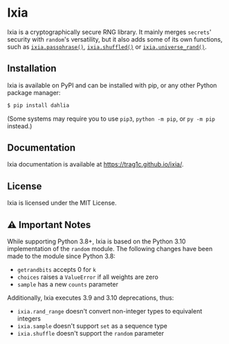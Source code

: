 # Ixia
Ixia is a cryptographically secure RNG library. It mainly merges `secrets`'
security with `random`'s versatility, but it also adds some of its own
functions, such as [`ixia.passphrase()`](https://trag1c.github.io/ixia/sequences.html#ixiapassphrase), [`ixia.shuffled()`](https://trag1c.github.io/ixia/sequences.html#ixiashuffled) or
[`ixia.universe_rand()`](https://trag1c.github.io/ixia/bytes_and_integers.html#ixiauniverse_rand).

## Installation
Ixia is available on PyPI and can be installed with pip, or any other Python package manager:
```sh
$ pip install dahlia
```
(Some systems may require you to use `pip3`, `python -m pip`, or `py -m pip` instead.)

## Documentation
Ixia documentation is available at https://trag1c.github.io/ixia/.

## License
Ixia is licensed under the MIT License.

## ⚠️ Important Notes
While supporting Python 3.8+, Ixia is based on the Python 3.10 implementation
of the `random` module. The following changes have been made to the module
since Python 3.8:
- `getrandbits` accepts 0 for `k`
- `choices` raises a `ValueError` if all weights are zero
- `sample` has a new `counts` parameter

Additionally, Ixia executes 3.9 and 3.10 deprecations, thus:
- `ixia.rand_range` doesn't convert non-integer types to equivalent integers
- `ixia.sample` doesn't support `set` as a sequence type
- `ixia.shuffle` doesn't support the `random` parameter

